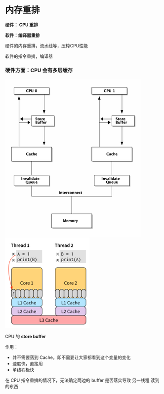 

内存重排
===

**硬件： CPU 重排**

**软件：编译器重排**

硬件的内存重排，流水线等，压榨CPU性能

软件的指令重排，编译器

### 硬件方面：CPU 会有多层缓存

<img src="GO%20%E5%86%85%E5%AD%98%E9%87%8D%E6%8E%92.assets/cpu-arch.png" alt="cpu arch.png" style="zoom: 50%;" />

<img src="GO%20%E5%86%85%E5%AD%98%E9%87%8D%E6%8E%92.assets/wb.png" alt="wb.png" style="zoom:48%;" />

CPU 的  **store buffer**

作用：

- 并不需要落到 Cache，即不需要让大家都看到这个变量的变化
- 速度快，直接用
- 单线程极快

在 CPU 指令重排的情况下，无法确定两边的 buffer 是否落实导致 另一线程 读到的东西



